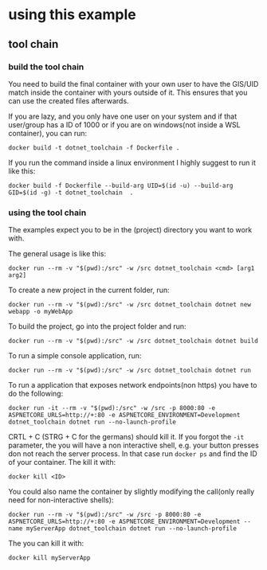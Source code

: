 # using this example

## tool chain

### build the tool chain

You need to build the final container with your own user to have the GIS/UID match inside the container with yours outside of it. This ensures that you can use the created files afterwards. 

If you are lazy, and you only have one user on your system and if that user/group has a ID of 1000 or if you are on windows(not inside a WSL container), you can run:

````pwsh
docker build -t dotnet_toolchain -f Dockerfile .
````

If you run the command inside a linux environment I highly suggest to run it like this:

````pwsh
docker build -f Dockerfile --build-arg UID=$(id -u) --build-arg GID=$(id -g) -t dotnet_toolchain  .
````

### using the tool chain

The examples expect you to be in the (project) directory you want to work with.

The general usage is like this:

````pwsh
docker run --rm -v "$(pwd):/src" -w /src dotnet_toolchain <cmd> [arg1 arg2]
````

To create a new project in the current folder, run:

````pwsh
docker run --rm -v "$(pwd):/src" -w /src dotnet_toolchain dotnet new webapp -o myWebApp
````

To build the project, go into the project folder and run:

````pwsh
docker run --rm -v "$(pwd):/src" -w /src dotnet_toolchain dotnet build
````

To run a simple console application, run:

````pwsh
docker run --rm -v "$(pwd):/src" -w /src dotnet_toolchain dotnet run
````

To run a application that exposes network endpoints(non https) you have to do the following:

````pwsh
docker run -it --rm -v "$(pwd):/src" -w /src -p 8000:80 -e ASPNETCORE_URLS=http://+:80 -e ASPNETCORE_ENVIRONMENT=Development dotnet_toolchain dotnet run --no-launch-profile
````

CRTL + C (STRG + C for the germans) should kill it. If you forgot the ``-it`` parameter, the you will have a non interactive shell, e.g. your button presses don not reach the server process. In that case run ``docker ps`` and find the ID of your container. The kill it with:

````pwsh
docker kill <ID>
````

You could also name the container by slightly modifying the call(only really need for non-interactive shells):

````pwsh
docker run --rm -v "$(pwd):/src" -w /src -p 8000:80 -e ASPNETCORE_URLS=http://+:80 -e ASPNETCORE_ENVIRONMENT=Development --name myServerApp dotnet_toolchain dotnet run --no-launch-profile
````

The you can kill it with:

````pwsh
docker kill myServerApp
````
